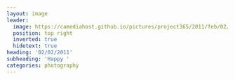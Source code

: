 ```yaml
---
layout: image
leader:
  image: https://camediahost.github.io/pictures/project365/2011/feb/02/020211.jpg
  position: top right
  inverted: true
  hidetext: true
heading: '02/02/2011'
subheading: 'Happy '
categories: photography
---
```

